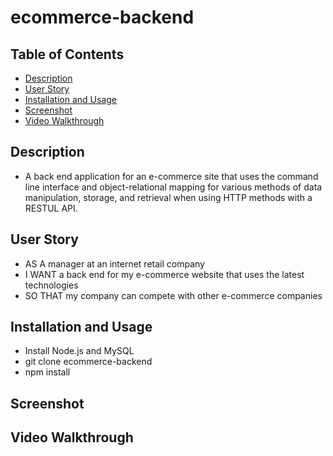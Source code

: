 # ecommerce-backend

## Table of Contents

- [Description](#description)
- [User Story](#user-story)
- [Installation and Usage](#installation-and-usage)
- [Screenshot](#screenshot)
- [Video Walkthrough](#video-walkthrough)

## Description

- A back end application for an e-commerce site that uses the command line interface and object-relational mapping for various methods of data manipulation, storage, and retrieval when using HTTP methods with a RESTUL API.

## User Story

- AS A manager at an internet retail company
- I WANT a back end for my e-commerce website that uses the latest technologies
- SO THAT my company can compete with other e-commerce companies

## Installation and Usage

- Install Node.js and MySQL
- git clone ecommerce-backend
- npm install

## Screenshot

## Video Walkthrough
